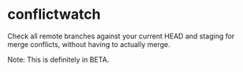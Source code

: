 # conflictwatch

Check all remote branches against your current HEAD and staging for merge conflicts, without having to actually merge.

Note: This is definitely in BETA. 
